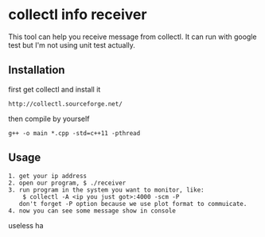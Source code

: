 collectl info receiver
======================

This tool can help you receive message from collectl.
It can run with google test but I'm not using unit test actually.


Installation
------------

first get collectl and install it

	http://collectl.sourceforge.net/
	
then compile by yourself

	g++ -o main *.cpp -std=c++11 -pthread


Usage
-----

	1. get your ip address
	2. open our program, $ ./receiver
	3. run program in the system you want to monitor, like: 		
		$ collectl -A <ip you just got>:4000 -scm -P
	   don't forget -P option because we use plot format to commuicate.
	4. now you can see some message show in console

useless ha
